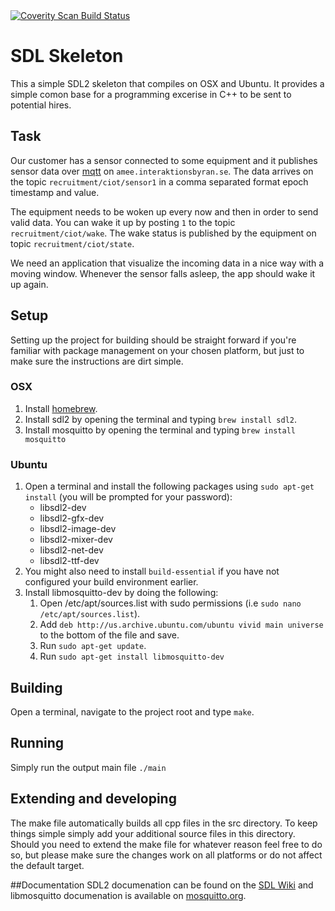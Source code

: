 <a href="https://scan.coverity.com/projects/snake-sanders-sanders-sld">
  <img alt="Coverity Scan Build Status"
       src="https://scan.coverity.com/projects/15762/badge.svg"/>
</a>

# SDL Skeleton
This a simple SDL2 skeleton that compiles on OSX and Ubuntu. It provides a simple comon base for a programming excerise in C++ to be sent to potential hires. 

## Task
Our customer has a sensor connected to some equipment and it publishes sensor data over [mqtt](http://mqtt.org) on `amee.interaktionsbyran.se`. The data arrives on the topic `recruitment/ciot/sensor1` in a comma separated format epoch timestamp and value.

The equipment needs to be woken up every now and then in order to send valid data. You can wake it up by posting `1` to the topic `recruitment/ciot/wake`. The wake status is published by the equipment on topic `recruitment/ciot/state`.

We need an application that visualize the incoming data in a nice way with a moving window. Whenever the sensor falls asleep, the app should wake it up again.

## Setup
Setting up the project for building should be straight forward if you're familiar with package management on your chosen platform, but just to make sure the instructions are dirt simple.

### OSX
1. Install [homebrew](http://brew.sh/).
2. Install sdl2 by opening the terminal and typing `brew install sdl2`.
3. Install mosquitto by opening the terminal and typing `brew install mosquitto`

### Ubuntu
1. Open a terminal and install the following packages using `sudo apt-get install` (you will be prompted for your password):
	* libsdl2-dev
	* libsdl2-gfx-dev
	* libsdl2-image-dev
	* libsdl2-mixer-dev
	* libsdl2-net-dev
	* libsdl2-ttf-dev
2. You might also need to install `build-essential` if you have not configured your build environment earlier.
3. Install libmosquitto-dev by doing the following:
	1. Open /etc/apt/sources.list with sudo permissions (i.e `sudo nano /etc/apt/sources.list`).
	2. Add `deb http://us.archive.ubuntu.com/ubuntu vivid main universe` to the bottom of the file and save.
	3. Run `sudo apt-get update`.
	4. Run `sudo apt-get install libmosquitto-dev`

## Building
Open a terminal, navigate to the project root and type `make`.

## Running
Simply run the output main file `./main`

## Extending and developing
The make file automatically builds all cpp files in the src directory. To keep things simple simply add your additional source files in this directory. Should you need to extend the make file for whatever reason feel free to do so, but please make sure the changes work on all platforms or do not affect the default target.

##Documentation 
SDL2 documenation can be found on the [SDL Wiki](https://wiki.libsdl.org/) and libmosquitto documenation is available on [mosquitto.org](http://mosquitto.org/api/files/mosquitto-h.html).
